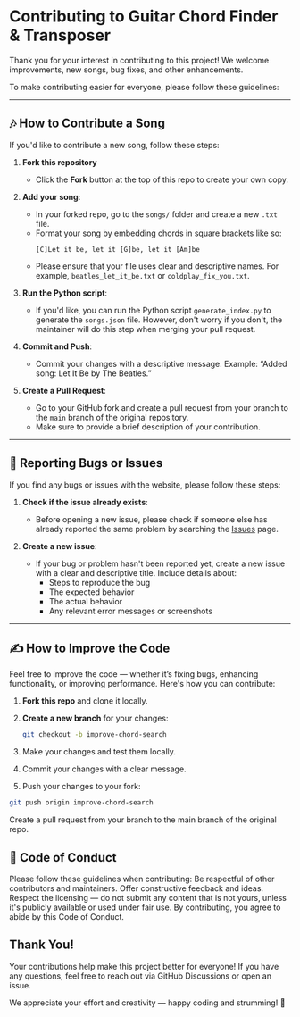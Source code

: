 # Contributing to Guitar Chord Finder & Transposer

Thank you for your interest in contributing to this project! We welcome improvements, new songs, bug fixes, and other enhancements.

To make contributing easier for everyone, please follow these guidelines:

---

## 🎶 How to Contribute a Song

If you'd like to contribute a new song, follow these steps:

1. **Fork this repository**
   - Click the **Fork** button at the top of this repo to create your own copy.

2. **Add your song**:
   - In your forked repo, go to the `songs/` folder and create a new `.txt` file.
   - Format your song by embedding chords in square brackets like so:  
     ```
     [C]Let it be, let it [G]be, let it [Am]be
     ```
   - Please ensure that your file uses clear and descriptive names. For example, `beatles_let_it_be.txt` or `coldplay_fix_you.txt`.

3. **Run the Python script**:
   - If you'd like, you can run the Python script `generate_index.py` to generate the `songs.json` file. However, don't worry if you don't, the maintainer will do this step when merging your pull request.

4. **Commit and Push**:
   - Commit your changes with a descriptive message. Example: “Added song: Let It Be by The Beatles.”

5. **Create a Pull Request**:
   - Go to your GitHub fork and create a pull request from your branch to the `main` branch of the original repository. 
   - Make sure to provide a brief description of your contribution.

---

## 🐛 Reporting Bugs or Issues

If you find any bugs or issues with the website, please follow these steps:

1. **Check if the issue already exists**:
   - Before opening a new issue, please check if someone else has already reported the same problem by searching the [Issues](https://github.com/ngbk1993/zsm_guitar_tab/issues) page.

2. **Create a new issue**:
   - If your bug or problem hasn't been reported yet, create a new issue with a clear and descriptive title. Include details about:
     - Steps to reproduce the bug
     - The expected behavior
     - The actual behavior
     - Any relevant error messages or screenshots

---

## ✍️ How to Improve the Code

Feel free to improve the code — whether it’s fixing bugs, enhancing functionality, or improving performance. Here's how you can contribute:

1. **Fork this repo** and clone it locally.
2. **Create a new branch** for your changes:
   ```bash
   git checkout -b improve-chord-search
   ```
3. Make your changes and test them locally.

4. Commit your changes with a clear message.

5. Push your changes to your fork:

```bash
git push origin improve-chord-search
```

Create a pull request from your branch to the main branch of the original repo.

## 📜 Code of Conduct
Please follow these guidelines when contributing:
Be respectful of other contributors and maintainers.
Offer constructive feedback and ideas.
Respect the licensing — do not submit any content that is not yours, unless it's publicly available or used under fair use.
By contributing, you agree to abide by this Code of Conduct.

## Thank You!
Your contributions help make this project better for everyone! If you have any questions, feel free to reach out via GitHub Discussions or open an issue.

We appreciate your effort and creativity — happy coding and strumming! 🎸
